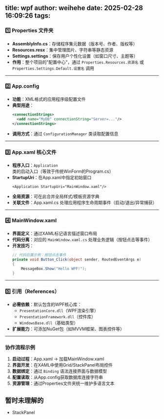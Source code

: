 title: wpf
author: weihehe
date: 2025-02-28 16:09:26
tags:
---
<!--more-->
### 1️⃣ **Properties 文件夹**
- **AssemblyInfo.cs**：存储程序集元数据（版本号、作者、版权等）
- **Resources.resx**：集中管理图片、字符串等静态资源
- **Settings.settings**：保存用户个性化设置（如窗口尺寸、主题等）
- **作用**：整个项目的"配置中心"，通过 `Properties.Resources.资源名` 或 `Properties.Settings.Default.设置名` 调用

---

### 2️⃣ **App.config**
- **功能**：XML格式的应用程序级配置文件
- **典型用途**：
  ```xml
  <connectionStrings>
    <add name="MyDB" connectionString="Server=..."/>
  </connectionStrings>
  ```
- **调用方式**：通过 `ConfigurationManager` 类读取配置信息

---

### 3️⃣ **App.xaml 核心文件**
- **程序入口**：`Application` 类的启动入口（等效于传统WinForm的Program.cs）
- **StartupUri**：在App.xaml中指定初始窗口
  ```xaml
  <Application StartupUri="MainWindow.xaml"/>
  ```
- **全局资源**：可在此合并全局样式/模板资源字典
- **关联文件**：App.xaml.cs 处理应用程序生命周期事件（启动/退出/异常捕获）

---

### 4️⃣ **MainWindow.xaml**
- **界面定义**：通过XAML标记语言描述窗口布局
- **代码分离**：对应的 `MainWindow.xaml.cs` 处理业务逻辑（按钮点击等事件）
- **开发技巧**：
  ```csharp
  // 代码后置示例：按钮点击事件
  private void Button_Click(object sender, RoutedEventArgs e)
  {
      MessageBox.Show("Hello WPF!");
  }
  ```

---

### 5️⃣ **引用（References）**
- **必需依赖**：默认包含的WPF核心库：
  - `PresentationCore.dll`（WPF渲染引擎）
  - `PresentationFramework.dll`（控件库）
  - `WindowsBase.dll`（基础类型）
- **扩展能力**：可添加NuGet包（如MVVM框架、图表控件等）

---

###  协作流程示例
1. **启动过程**：App.xaml → 加载MainWindow.xaml
2. **界面开发**：在XAML中使用Grid/StackPanel布局控件
3. **数据绑定**：通过 `Binding` 语法连接界面与数据模型
4. **配置读取**：从App.config获取数据库连接字符串
5. **资源管理**：通过Properties文件夹统一维护多语言文本

## 暂时未理解的

- StackPanel

